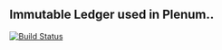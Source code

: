 ## Immutable Ledger used in Plenum.. 

[![Build Status](https://jenkins.evernym.com/buildStatus/icon?job=Ledger/stable)](https://jenkins.evernym.com/view/Core/job/Ledger/job/stable/)
